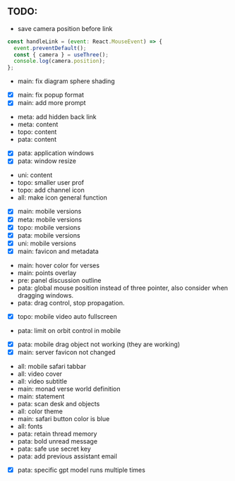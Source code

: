 ## TODO: 
- save camera position before link
```js
const handleLink = (event: React.MouseEvent) => {
  event.preventDefault();
  const { camera } = useThree();
  console.log(camera.position);
};
```
- main: fix diagram sphere shading
- [x] main: fix popup format
- [x] main: add more prompt
- meta: add hidden back link
- meta: content
- topo: content
- pata: content
- [x] pata: application windows
- [x] pata: window resize
- uni: content
- topo: smaller user prof
- topo: add channel icon
- all: make icon general function
- [x] main: mobile versions
- [x] meta: mobile versions
- [x] topo: mobile versions
- [x] pata: mobile versions
- [x] uni: mobile versions
- [x] main: favicon and metadata
- main: hover color for verses
- main: points overlay
- pre: panel discussion outline
- pata: global mouse position instead of three pointer, also consider when dragging windows.
- pata: drag control, stop propagation.
- [x] topo: mobile video auto fullscreen
- pata: limit on orbit control in mobile
- [x] pata: mobile drag object not working (they are working)
- [x] main: server favicon not changed
- all: mobile safari tabbar
- all: video cover
- all: video subtitle
- main: monad verse world definition
- main: statement
- pata: scan desk and objects
- all: color theme
- main: safari button color is blue
- all: fonts
- pata: retain thread memory
- pata: bold unread message
- pata: safe use secret key
- pata: add previous assistant email
- [x] pata: specific gpt model runs multiple times
